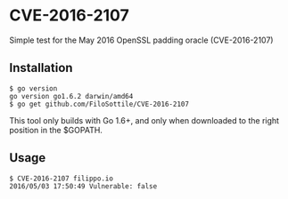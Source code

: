 # CVE-2016-2107
Simple test for the May 2016 OpenSSL padding oracle (CVE-2016-2107)

## Installation

```
$ go version
go version go1.6.2 darwin/amd64
$ go get github.com/FiloSottile/CVE-2016-2107
```

This tool only builds with Go 1.6+, and only when downloaded to the right position in the $GOPATH.

## Usage

```
$ CVE-2016-2107 filippo.io
2016/05/03 17:50:49 Vulnerable: false
```
